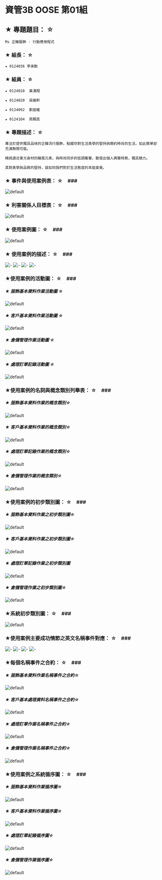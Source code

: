 # 資管3B OOSE 第01組 #

## ★ 專題題目： ☆ ##
    Ms 正韓服飾 - 行動應用程式

### ★ 組長： ☆ ###
    ★ 0124036 李承勳

### ★ 組員： ☆ ###
    ★ 0124010  黃湧翔

    ★ 0124020  吳維軒

    ★ 0124092  劉晉維

    ★ 0124104  周顯其

### ★ 專題描述： ☆ ###
    專注於提供獨具品味的正韓流行服飾，點綴你對生活美學的堅持與簡約時尚的生活，如此簡單卻充滿無限可能。
    
    精挑適合東方身材的韓風元素，與時尚同步的低調奢華，散發出個人典雅特質，獨具魅力。
    
    其對美學與品質的堅持，就如同我們對於生活態度的本能直覺。

### ★ 事件與使用案例表： ☆　###
![default](https://cloud.githubusercontent.com/assets/8871571/4792221/94579aba-5de4-11e4-8e40-73b9eb45b654.png)

### ★ 利害關係人目標表： ☆　###
![default](https://cloud.githubusercontent.com/assets/8871571/4792113/a4b51b2c-5de3-11e4-9bd8-ff4e337b6c0c.png)

### ★ 使用案例圖： ☆　###
![default](https://cloud.githubusercontent.com/assets/8871571/4792170/31ae7226-5de4-11e4-983a-514e1fd3b6f7.png)

### ★ 使用案例的描述： ☆　###
![-](https://cloud.githubusercontent.com/assets/8871571/4792199/6a89e170-5de4-11e4-8cec-d6091f4a5e1f.png)
![-](https://cloud.githubusercontent.com/assets/8871571/4792203/6f71e098-5de4-11e4-82dd-cc03c9d4735c.png)
![-](https://cloud.githubusercontent.com/assets/8871571/4792204/72a53260-5de4-11e4-8578-f7b7c1d38a83.png)
![-](https://cloud.githubusercontent.com/assets/8871571/4792206/752b2580-5de4-11e4-9c76-901eac39203d.png)

### ★使用案例的活動圖： ☆　###
##### ★ 服飾基本資料作業活動圖 ☆ #####
![default](https://cloud.githubusercontent.com/assets/8871571/4792232/a7d4b0c8-5de4-11e4-9b54-7c9cd2c6aa88.png)
##### ★ 客戶基本資料作業活動圖 ☆ #####
![default](https://cloud.githubusercontent.com/assets/8871571/4792235/ae6f1324-5de4-11e4-901c-6e4046f9066b.png)
##### ★ 倉儲管理作業活動圖 ☆ #####
![default](https://cloud.githubusercontent.com/assets/8871571/4792240/b86511ee-5de4-11e4-8fe0-fbb5bb7600aa.png)
##### ★ 處理訂單記錄活動圖 ☆ #####
![default](https://cloud.githubusercontent.com/assets/8871571/4792237/b520e1d4-5de4-11e4-8443-e6ba99829a3c.png)

### ★使用案例的名詞與概念類別列舉表： ☆　###
##### ★ 服飾基本資料作業的概念類別☆ #####
![default](https://cloud.githubusercontent.com/assets/8871571/4792256/e4871bf0-5de4-11e4-89e9-d28f2527a4f1.png)
##### ★ 客戶基本資料作業的概念類別☆ #####
![default](https://cloud.githubusercontent.com/assets/8871571/4792257/e7ff34fc-5de4-11e4-9509-15fa50a5667c.png)
##### ★ 處理訂單記錄作業的概念類別☆ #####
![default](https://cloud.githubusercontent.com/assets/8871571/4792258/eb449e5e-5de4-11e4-81d3-c048500770d6.png)
##### ★ 倉儲管理作業的概念類別☆ #####
![default](https://cloud.githubusercontent.com/assets/8871571/4792266/ee00521e-5de4-11e4-8434-9727fb93307b.png)

### ★使用案例的初步類別圖： ☆　###
##### ★ 服飾基本資料作業之初步類別圖☆ #####
![default](https://cloud.githubusercontent.com/assets/8871571/4793967/c7e4a028-5df1-11e4-8f05-7611602fb51c.png)
##### ★ 客戶基本資料作業之初步類別圖☆ #####
![default](https://cloud.githubusercontent.com/assets/8871571/4793975/d143ca2c-5df1-11e4-937a-ef00aa5bd0f5.png)
##### ★ 處理訂單記錄作業之初步類別圖 #####
![default](https://cloud.githubusercontent.com/assets/8871571/4793980/d79bcb90-5df1-11e4-8db5-3284f8d4918e.png)
##### ★ 倉儲管理作業之初步類別圖☆ #####
![default](https://cloud.githubusercontent.com/assets/8871571/4793988/dfd33906-5df1-11e4-8e10-7d6237478d08.png)

### ★系統初步類別圖： ☆　###
![default](https://cloud.githubusercontent.com/assets/8871571/4793958/b73352d8-5df1-11e4-9b39-f8ac5a31c9f7.png)

### ★使用案例主要成功情節之英文名稱事件對應： ☆　###
![-](https://cloud.githubusercontent.com/assets/8871571/4792715/cd78c248-5de8-11e4-9b59-33c982cb7f93.png)
![-](https://cloud.githubusercontent.com/assets/8871571/4792717/d0eef44c-5de8-11e4-8bc1-4f30eabeda8f.png)
![-](https://cloud.githubusercontent.com/assets/8871571/4792718/d32f259c-5de8-11e4-8bb4-af149c975ab8.png)
![-](https://cloud.githubusercontent.com/assets/8871571/4792719/d539392c-5de8-11e4-9a1c-35fabe89ac5e.png)

### ★每個名稱事件之合約： ☆　###
##### ★ 服飾基本資料作業名稱事件之合約☆ #####
![default](https://cloud.githubusercontent.com/assets/8871571/4792733/fbb52886-5de8-11e4-9c72-2a9a9f58995d.png)
##### ★ 客戶基本處理資料名稱事件之合約☆ #####
![default](https://cloud.githubusercontent.com/assets/8871571/4792736/fe87cd16-5de8-11e4-9f68-f6a7c8e6f324.png)
##### ★ 處理訂單作業名稱事件之合約☆ #####
![default](https://cloud.githubusercontent.com/assets/8871571/4792737/021fef94-5de9-11e4-82fa-74884275a3e0.png)
##### ★ 倉儲管理作業名稱事件之合約☆ #####
![default](https://cloud.githubusercontent.com/assets/8871571/4792738/0493ecee-5de9-11e4-8b52-973dd892b535.png)

### ★使用案例之系統循序圖： ☆　###
##### ★ 服飾基本資料作業循序圖☆ #####
![default](https://cloud.githubusercontent.com/assets/8871571/4792742/090d6232-5de9-11e4-8798-dbc07750e534.png)
##### ★ 客戶基本資料作業循序圖☆ #####
![default](https://cloud.githubusercontent.com/assets/8871571/4792745/0d4d6c34-5de9-11e4-9342-dc41f26659f4.png)
##### ★ 處理訂單紀錄循序圖☆ #####
![default](https://cloud.githubusercontent.com/assets/8871571/4792806/6006607a-5de9-11e4-8a24-5fe97ff7916f.png)
##### ★ 倉儲管理作業循序圖☆ #####
![default](https://cloud.githubusercontent.com/assets/8871571/4792808/62d4f92e-5de9-11e4-93e6-5afe8bd5687d.png)
